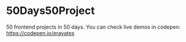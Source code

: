# 50Days50Project
50 frontend projects in 50 days.
You can check live demos in codepen:
https://codepen.io/erayates
